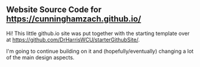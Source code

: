 ## Website Source Code for https://cunninghamzach.github.io/

Hi! This little github.io site was put together with the starting template over at https://github.com/DrHarrisWCU/starterGithubSite/.

I'm going to continue building on it and (hopefully/eventually) changing a lot of the main design aspects.